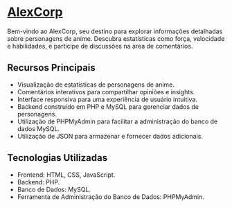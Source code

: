 # [AlexCorp](https://www.seusiteoficial.com)

Bem-vindo ao AlexCorp, seu destino para explorar informações detalhadas sobre personagens de anime. Descubra estatísticas como força, velocidade e habilidades, e participe de discussões na área de comentários.

## Recursos Principais

- Visualização de estatísticas de personagens de anime.
- Comentários interativos para compartilhar opiniões e insights.
- Interface responsiva para uma experiência de usuário intuitiva.
- Backend construído em PHP e MySQL para gerenciar dados de personagens.
- Utilização de PHPMyAdmin para facilitar a administração do banco de dados MySQL.
- Utilização de JSON para armazenar e fornecer dados adicionais.

## Tecnologias Utilizadas

- Frontend: HTML, CSS, JavaScript.
- Backend: PHP.
- Banco de Dados: MySQL.
- Ferramenta de Administração do Banco de Dados: PHPMyAdmin.
